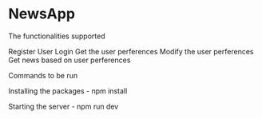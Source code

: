# NewsApp
The functionalities supported

Register User
Login
Get the user perferences
Modify the user perferences
Get news based on user perferences

Commands to be run

Installing the packages - npm install

Starting the server - npm run dev